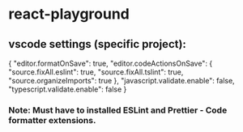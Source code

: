 # react-playground

## vscode settings (specific project):

{
  "editor.formatOnSave": true,
  "editor.codeActionsOnSave": {
    "source.fixAll.eslint": true,
    "source.fixAll.tslint": true,
    "source.organizeImports": true
  },
  "javascript.validate.enable": false,
  "typescript.validate.enable": false
}


### Note: Must have to installed ESLint and Prettier - Code formatter extensions.
